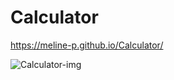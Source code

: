 # Calculator

https://meline-p.github.io/Calculator/

![Calculator-img](https://user-images.githubusercontent.com/98113220/221448269-0fcf2a9e-c09b-4df2-90e0-a1497abc3706.png)
